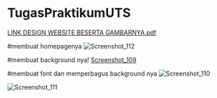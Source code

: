 # TugasPraktikumUTS
[LINK DESIGN WEBSITE BESERTA GAMBARNYA.pdf](https://github.com/Axeldanovan/TugasPraktikumUTS/files/6412756/LINK.DESIGN.WEBSITE.BESERTA.GAMBARNYA.pdf)

#membuat homepagenya
![Screenshot_112](https://user-images.githubusercontent.com/81457697/116838939-81a24080-abfa-11eb-8fdf-2138c634bcf2.png)

#membuat background nya!
[Screenshot_109](https://user-images.githubusercontent.com/81457697/116838953-8a931200-abfa-11eb-9283-1ee148656661.png)

#membuat font dan memperbagus background nya
![Screenshot_110](https://user-images.githubusercontent.com/81457697/116838982-aac2d100-abfa-11eb-939a-7a8b4d1e5e2a.png)

![Screenshot_111](https://user-images.githubusercontent.com/81457697/116838983-abf3fe00-abfa-11eb-8284-e765c7a1d18d.png)



